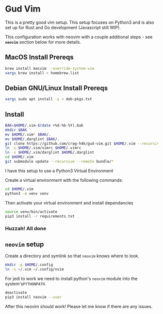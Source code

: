 # Gud Vim

This is a pretty good vim setup. This setup focuses on Python3 and is
also set up for Rust and Go development (Javascript still WIP).

This configuration works with neovim with a couple additional steps -
see **`neovim`** section below for more details.

## MacOS Install Prereqs

```sh
brew install macvim --override-system-vim
xargs brew install < homebrew.list
```

## Debian GNU/Linux Install Prereqs

```sh
xargs sudo apt install -y < deb-pkgs.txt
```

## Install

```sh
BAK=$HOME/.vim-$(date +%d-%b-%Y).bak
mkdir $BAK
mv $HOME/.vim* $BAK/.
mv $HOME/.darglint $BAK/.
git clone https://github.com/crag-h4k/gud-vim.git $HOME/.vim --recursive
ln -s $HOME/.vim/vimrc $HOME/.vimrc
ln -s $HOME/.vim/darglint $HOME/.darglint
cd $HOME/.vim
git submodule update --recursive --remote bundle/*
```

I have this setup to use a Python3 Virtual Environment

Create a virtual environment with the following commands:

```sh
cd $HOME/.vim
python3 -m venv venv
```

Then activate your virtual environment and install dependancies

```sh
source venv/bin/activate
pip3 install -r requirements.txt
```

### Huzzah! All done

## `neovim` setup

Create a directory and symlink so that `neovim` knows where to look.

```sh
mkdir -p $HOME/.config
ln -s ~/.vim ~/.config/nvim
```

For jedi to work we need to install python's `neovim` module into the system's`PYTHONPATH`.

```sh
deactivate
pip3 install neovim --user
```

After this neovim should work! Please let me know if there are any issues.
